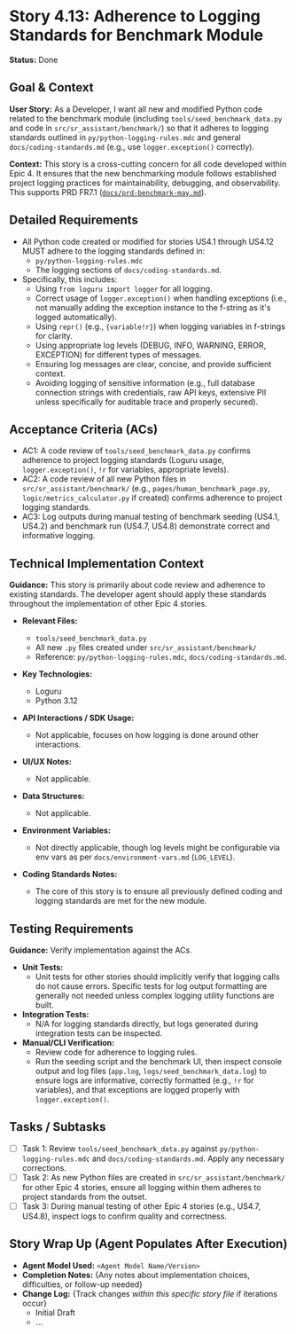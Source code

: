 # Story 4.13: Adherence to Logging Standards for Benchmark Module

**Status:** Done

## Goal & Context

**User Story:** As a Developer, I want all new and modified Python code related to the benchmark module (including `tools/seed_benchmark_data.py` and code in `src/sr_assistant/benchmark/`) so that it adheres to logging standards outlined in `py/python-logging-rules.mdc` and general `docs/coding-standards.md` (e.g., use `logger.exception()` correctly).

**Context:** This story is a cross-cutting concern for all code developed within Epic 4. It ensures that the new benchmarking module follows established project logging practices for maintainability, debugging, and observability. This supports PRD FR7.1 ([`docs/prd-benchmark-may.md`](/docs/prd-benchmark-may.md)).

## Detailed Requirements

- All Python code created or modified for stories US4.1 through US4.12 MUST adhere to the logging standards defined in:
    - `py/python-logging-rules.mdc`
    - The logging sections of `docs/coding-standards.md`.
- Specifically, this includes:
    - Using `from loguru import logger` for all logging.
    - Correct usage of `logger.exception()` when handling exceptions (i.e., not manually adding the exception instance to the f-string as it's logged automatically).
    - Using `repr()` (e.g., `{variable!r}`) when logging variables in f-strings for clarity.
    - Using appropriate log levels (DEBUG, INFO, WARNING, ERROR, EXCEPTION) for different types of messages.
    - Ensuring log messages are clear, concise, and provide sufficient context.
    - Avoiding logging of sensitive information (e.g., full database connection strings with credentials, raw API keys, extensive PII unless specifically for auditable trace and properly secured).

## Acceptance Criteria (ACs)

- AC1: A code review of `tools/seed_benchmark_data.py` confirms adherence to project logging standards (Loguru usage, `logger.exception()`, `!r` for variables, appropriate levels).
- AC2: A code review of all new Python files in `src/sr_assistant/benchmark/` (e.g., `pages/human_benchmark_page.py`, `logic/metrics_calculator.py` if created) confirms adherence to project logging standards.
- AC3: Log outputs during manual testing of benchmark seeding (US4.1, US4.2) and benchmark run (US4.7, US4.8) demonstrate correct and informative logging.

## Technical Implementation Context

**Guidance:** This story is primarily about code review and adherence to existing standards. The developer agent should apply these standards throughout the implementation of other Epic 4 stories.

- **Relevant Files:**
    - `tools/seed_benchmark_data.py`
    - All new `.py` files created under `src/sr_assistant/benchmark/`
    - Reference: `py/python-logging-rules.mdc`, `docs/coding-standards.md`.

- **Key Technologies:**
    - Loguru
    - Python 3.12

- **API Interactions / SDK Usage:**
    - Not applicable, focuses on how logging is done around other interactions.

- **UI/UX Notes:**
    - Not applicable.

- **Data Structures:**
    - Not applicable.

- **Environment Variables:**
    - Not directly applicable, though log levels might be configurable via env vars as per `docs/environment-vars.md` (`LOG_LEVEL`).

- **Coding Standards Notes:**
    - The core of this story is to ensure all previously defined coding and logging standards are met for the new module.

## Testing Requirements

**Guidance:** Verify implementation against the ACs.

- **Unit Tests:**
    - Unit tests for other stories should implicitly verify that logging calls do not cause errors. Specific tests for log output formatting are generally not needed unless complex logging utility functions are built.
- **Integration Tests:**
    - N/A for logging standards directly, but logs generated during integration tests can be inspected.
- **Manual/CLI Verification:**
    - Review code for adherence to logging rules.
    - Run the seeding script and the benchmark UI, then inspect console output and log files (`app.log`, `logs/seed_benchmark_data.log`) to ensure logs are informative, correctly formatted (e.g., `!r` for variables), and that exceptions are logged properly with `logger.exception()`.

## Tasks / Subtasks

- [ ] Task 1: Review `tools/seed_benchmark_data.py` against `py/python-logging-rules.mdc` and `docs/coding-standards.md`. Apply any necessary corrections.
- [ ] Task 2: As new Python files are created in `src/sr_assistant/benchmark/` for other Epic 4 stories, ensure all logging within them adheres to project standards from the outset.
- [ ] Task 3: During manual testing of other Epic 4 stories (e.g., US4.7, US4.8), inspect logs to confirm quality and correctness.

## Story Wrap Up (Agent Populates After Execution)

- **Agent Model Used:** `<Agent Model Name/Version>`
- **Completion Notes:** {Any notes about implementation choices, difficulties, or follow-up needed}
- **Change Log:** {Track changes _within this specific story file_ if iterations occur}
    - Initial Draft
    - ...
